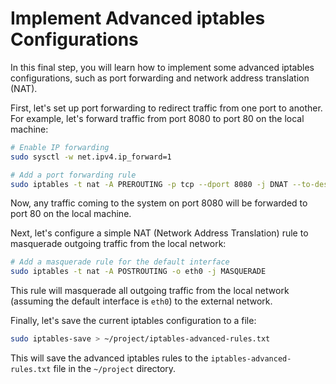 # Implement Advanced iptables Configurations

In this final step, you will learn how to implement some advanced iptables configurations, such as port forwarding and network address translation (NAT).

First, let's set up port forwarding to redirect traffic from one port to another. For example, let's forward traffic from port 8080 to port 80 on the local machine:

```bash
# Enable IP forwarding
sudo sysctl -w net.ipv4.ip_forward=1

# Add a port forwarding rule
sudo iptables -t nat -A PREROUTING -p tcp --dport 8080 -j DNAT --to-destination 127.0.0.1:80
```

Now, any traffic coming to the system on port 8080 will be forwarded to port 80 on the local machine.

Next, let's configure a simple NAT (Network Address Translation) rule to masquerade outgoing traffic from the local network:

```bash
# Add a masquerade rule for the default interface
sudo iptables -t nat -A POSTROUTING -o eth0 -j MASQUERADE
```

This rule will masquerade all outgoing traffic from the local network (assuming the default interface is `eth0`) to the external network.

Finally, let's save the current iptables configuration to a file:

```bash
sudo iptables-save > ~/project/iptables-advanced-rules.txt
```

This will save the advanced iptables rules to the `iptables-advanced-rules.txt` file in the `~/project` directory.
